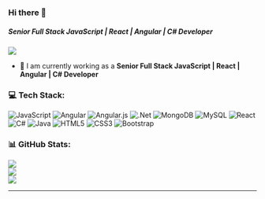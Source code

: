### Hi there 👋
##### **Senior Full Stack JavaScript | React | Angular | C# Developer**

[![](https://visitcount.itsvg.in/api?id=michellesdev3&icon=0&color=9)](https://visitcount.itsvg.in)

- 🔭 I am currently working as a **Senior Full Stack JavaScript | React | Angular | C# Developer**

### 💻 Tech Stack:
![JavaScript](https://img.shields.io/badge/javascript-%23323330.svg?style=flat&logo=javascript&logoColor=%23F7DF1E) ![Angular](https://img.shields.io/badge/angular-%23DD0031.svg?style=flat&logo=angular&logoColor=white) ![Angular.js](https://img.shields.io/badge/angular.js-%23E23237.svg?style=flat&logo=angularjs&logoColor=white) ![.Net](https://img.shields.io/badge/.NET-5C2D91?style=flat&logo=.net&logoColor=white) ![MongoDB](https://img.shields.io/badge/MongoDB-%234ea94b.svg?style=flat&logo=mongodb&logoColor=white) ![MySQL](https://img.shields.io/badge/mysql-%2300f.svg?style=flat&logo=mysql&logoColor=white) ![React](https://img.shields.io/badge/react-%2320232a.svg?style=flat&logo=react&logoColor=%2361DAFB) ![C#](https://img.shields.io/badge/c%23-%23239120.svg?style=flat&logo=c-sharp&logoColor=white) ![Java](https://img.shields.io/badge/java-%23ED8B00.svg?style=flat&logo=java&logoColor=white) ![HTML5](https://img.shields.io/badge/html5-%23E34F26.svg?style=flat&logo=html5&logoColor=white) ![CSS3](https://img.shields.io/badge/css3-%231572B6.svg?style=flat&logo=css3&logoColor=white) ![Bootstrap](https://img.shields.io/badge/bootstrap-%23563D7C.svg?style=flat&logo=bootstrap&logoColor=white)
### 📊 GitHub Stats:
![](https://github-readme-stats.vercel.app/api?username=michellesdev3&theme=radical&hide_border=false&include_all_commits=false&count_private=false)<br/>
![](https://github-readme-streak-stats.herokuapp.com/?user=michellesdev3&theme=radical&hide_border=false)<br/>
![](https://github-readme-stats.vercel.app/api/top-langs/?username=michellesdev3&theme=radical&hide_border=false&include_all_commits=false&count_private=false&layout=compact)

---
